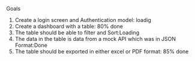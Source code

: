 Goals
1. Create a login screen and Authentication model: loadig
2. Create a dashboard with a table: 80% done
3. The table should be able to filter  and Sort:Loading 
4. The data in the table is data from a mock API which was in JSON Format:Done
5. The table should be exported in either excel or PDF format: 85% done
